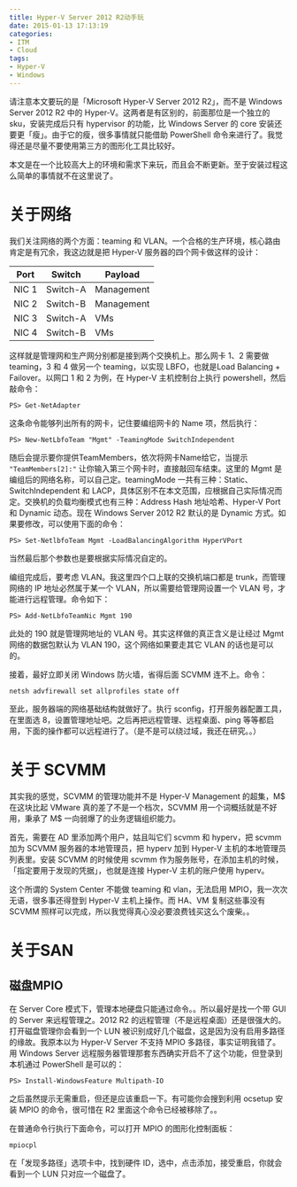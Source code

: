 ```yaml
---
title: Hyper-V Server 2012 R2动手玩
date: 2015-01-13 17:13:19
categories:
- ITM
- Cloud
tags:
- Hyper-V
- Windows
---
```

请注意本文要玩的是「Microsoft Hyper-V Server 2012 R2」，而不是 Windows Server 2012 R2 中的 Hyper-V。这两者是有区别的，前面那位是一个独立的 sku，安装完成后只有 hypervisor 的功能，比 Windows Server 的 core 安装还要更「瘦」。由于它的瘦，很多事情就只能借助 PowerShell 命令来进行了。我觉得还是尽量不要使用第三方的图形化工具比较好。
<!-- more -->
本文是在一个比较高大上的环境和需求下来玩，而且会不断更新。至于安装过程这么简单的事情就不在这里说了。

# 关于网络

我们关注网络的两个方面：teaming 和 VLAN。一个合格的生产环境，核心路由肯定是有冗余，我这边就是把 Hyper-V 服务器的四个网卡做这样的设计：

|Port|Switch|Payload|
|-|-|-|
|NIC 1|Switch-A|Management|
|NIC 2|Switch-B|Management|
|NIC 3|Switch-A|VMs|
|NIC 4|Switch-B|VMs|

这样就是管理网和生产网分别都是接到两个交换机上。那么网卡 1、2 需要做 teaming，3 和 4 做另一个 teaming，以实现 LBFO，也就是Load Balancing + Failover。以网口 1 和 2 为例，在 Hyper-V 主机控制台上执行 powershell，然后敲命令：

    PS> Get-NetAdapter

这条命令能够列出所有的网卡，记住要编组网卡的 Name 项，然后执行：

    PS> New-NetLbfoTeam "Mgmt" -TeamingMode SwitchIndependent

随后会提示要你提供TeamMembers，依次将网卡Name给它，当提示 `"TeamMembers[2]:"` 让你输入第三个网卡时，直接敲回车结束。这里的 Mgmt 是编组后的网络名称，可以自己定。teamingMode 一共有三种：Static、SwitchIndependent 和 LACP，具体区别不在本文范围，应根据自己实际情况而定。交换机的负载均衡模式也有三种：Address Hash 地址哈希、Hyper-V Port 和 Dynamic 动态。现在 Windows Server 2012 R2 默认的是 Dynamic 方式。如果要修改，可以使用下面的命令：

    PS> Set-NetlbfoTeam Mgmt -LoadBalancingAlgorithm HyperVPort

当然最后那个参数也是要根据实际情况自定的。

编组完成后，要考虑 VLAN。我这里四个口上联的交换机端口都是 trunk，而管理网络的 IP 地址必然属于某一个 VLAN，所以需要给管理网设置一个 VLAN 号，才能进行远程管理。命令如下：

    PS> Add-NetLbfoTeamNic Mgmt 190

此处的 190 就是管理网地址的 VLAN 号。其实这样做的真正含义是让经过 Mgmt 网络的数据包默认为 VLAN 190，这个网络如果要走其它 VLAN 的话也是可以的。

接着，最好立即关闭 Windows 防火墙，省得后面 SCVMM 连不上。命令：

    netsh advfirewall set allprofiles state off

至此，服务器端的网络基础结构就做好了。执行 sconfig，打开服务器配置工具，在里面选 8，设置管理地址吧。之后再把远程管理、远程桌面、ping 等等都启用，下面的操作都可以远程进行了。（是不是可以绕过域，我还在研究。。）

# 关于 SCVMM

其实我的感觉，SCVMM 的管理功能并不是 Hyper-V Management 的超集，M$ 在这块比起 VMware 真的差了不是一个档次，SCVMM 用一个词概括就是不好用，秉承了 M$ 一向弱爆了的业务逻辑组织能力。

首先，需要在 AD 里添加两个用户，姑且叫它们 scvmm 和 hyperv，把 scvmm 加为 SCVMM 服务器的本地管理员，把 hyperv 加到 Hyper-V 主机的本地管理员列表里。安装 SCVMM 的时候使用 scvmm 作为服务账号，在添加主机的时候，「指定要用于发现的凭据」，也就是连接 Hyper-V 主机的账户使用 hyperv。

这个所谓的 System Center 不能做 teaming 和 vlan，无法启用 MPIO，我一次次无语，很多事还得登到 Hyper-V 主机上操作。而 HA、VM 复制这些事没有 SCVMM 照样可以完成，所以我觉得真心没必要浪费钱买这么个废柴。。

# 关于SAN

## 磁盘MPIO

在 Server Core 模式下，管理本地硬盘只能通过命令。。所以最好是找一个带 GUI 的 Server 来远程管理之。2012 R2 的远程管理（不是远程桌面）还是很强大的。打开磁盘管理你会看到一个 LUN 被识别成好几个磁盘，这是因为没有启用多路径的缘故。我原本以为 Hyper-V Server 不支持 MPIO 多路径，事实证明我错了。用 Windows Server 远程服务器管理那套东西确实开启不了这个功能，但登录到本机通过 PowerShell 是可以的：

    PS> Install-WindowsFeature Multipath-IO

之后虽然提示无需重启，但还是应该重启一下。有可能你会搜到利用 ocsetup 安装 MPIO 的命令，很可惜在 R2 里面这个命令已经被移除了。。

在普通命令行执行下面命令，可以打开 MPIO 的图形化控制面板：

    mpiocpl

在「发现多路径」选项卡中，找到硬件 ID，选中，点击添加，接受重启，你就会看到一个 LUN 只对应一个磁盘了。